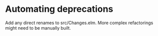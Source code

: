# Automating deprecations

Add any direct renames to src/Changes.elm. More complex refactorings might need to be manually built.
